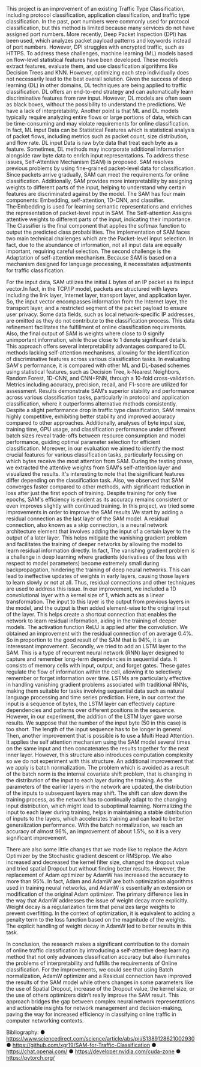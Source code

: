 This project is an improvement of an existing Traffic Type Classification, including protocol classification, application classification, and traffic type classification.
In the past, port numbers were commonly used for protocol classification, but this method is limited because many services do not have assigned port numbers.
More recently, Deep Packet Inspection (DPI) has been used, which analyzes packet payload patterns and keywords instead of port numbers. However, DPI struggles with encrypted traffic, such as HTTPS.
To address these challenges, machine learning (ML) models based on flow-level statistical features have been developed. 
These models extract features, evaluate them, and use classification algorithms like Decision Trees and KNN. However, optimizing each step individually does not necessarily lead to the best overall solution.
Given the success of deep learning (DL) in other domains, DL techniques are being applied to traffic classification.
DL offers an end-to-end strategy and can automatically learn discriminative features from raw input. However, DL models are often seen as black boxes, without the possibility to understand the predictions.
We have a lack of interpretability.
Another point is that ML and DL models typically require analyzing entire flows or large portions of data, which can be time-consuming and may violate requirements for online classification.
In fact, ML  input Data can be Statistical Features which is statistical analysis of packet flows, including metrics such as packet count, size distribution, and flow rate.
DL input Data is  raw byte data that treat each byte as a feature. Sometimes, DL methods may incorporate additional information alongside raw byte data to enrich input representations.
To address these issues, Self-Attentive Mechanism (SAM) is proposed. SAM resolves previous problems by using fine-grained packet-level data for classification. 
Since packets arrive gradually, SAM can meet the requirements for online classification. 
Additionally, SAM provides more interpretability by assigning weights to different parts of the input, helping to understand why certain features are discriminated against by the model.
The SAM has four main components: Embedding, self-attention, 1D-CNN, and classifier.
The·Embedding is used for learning semantic representations and enriches the representation of packet-level input in SAM.
The Self-attention Assigns attentive weights to different parts of the input, indicating their importance. 
 The Classifier is the final component that applies the softmax function to output the predicted class probabilities.
The implementation of SAM faces two main technical challenges which are the Packet-level input selection. In fact, due to the abundance of information, not all input data are equally important, requiring careful selection. 
The second challenge is the Adaptation of self-attention mechanism. Because SAM is based on a mechanism designed for language processing, it necessitates adjustments for traffic classification.

For the input data, SAM utilizes the initial 𝐿 bytes of an IP packet as its input vector.In fact, in  the TCP/IP model, packets are structured with layers including the link layer, Internet layer, transport layer, and application layer. 
So, the input  vector encompasses information from the Internet layer, the transport layer, and a restricted segment of the packet payload to ensure user privacy. 
Some data fields, such as local network-specific IP addresses, are omitted as they do not contribute to the classification process.
This data refinement facilitates the fulfillment of online classification requirements.
Also, the final output of SAM is  weights where close to 0 signify unimportant information, while those close to 1 denote significant details. 
This approach offers several interpretability advantages compared to DL methods lacking self-attention mechanisms, allowing for the identification of discriminative features across various classification tasks.
In evaluating SAM's performance, it is compared with other ML and DL-based schemes using statistical features, such as Decision Tree, k-Nearest Neighbors, Random Forest, 1D-CNN, and CNN+RNN, through a 10-fold cross-validation.
Metrics including accuracy, precision, recall, and F1-score are utilized for assessment.
Results demonstrate SAM's superior stability and performance across various classification tasks, particularly in protocol and application classification, where it outperforms alternative methods consistently.
Despite a slight performance drop in traffic type classification, SAM remains highly competitive, exhibiting better stability and improved accuracy compared to other approaches. 
Additionally, analyses of byte input size, training time, GPU usage, and classification performance under different batch sizes reveal trade-offs between resource consumption and model performance, guiding optimal parameter selection for efficient classification.
Moreover, in our evaluation we aimed to identify the most crucial features for various classification tasks, particularly focusing on which bytes receive the most attention from SAM. 
During the testing phase, we extracted the attentive weights from SAM's self-attention layer and visualized the results. 
It's interesting to note that the significant features differ depending on the classification task.
Also, we observed that SAM converges faster compared to other methods, with significant reduction in loss after just the first epoch of training.
Despite training for only five epochs, SAM's efficiency is evident as its accuracy remains consistent or even improves slightly with continued training.
In this project, we tried some improvements in order to improve the SAM results.We start by adding a residual connection as the last layer of the SAM model. 
A residual connection, also known as a skip connection, is a neural network architecture element that involves adding the input of a certain layer to the output of a later layer.
This helps mitigate the vanishing gradient problem and facilitates the training of deeper networks by allowing the model to learn residual information directly.
In fact, The vanishing gradient problem is a challenge in deep learning where gradients (derivatives of the loss with respect to model parameters) become extremely small during backpropagation, hindering the training of deep neural networks. 
This can lead to ineffective updates of weights in early layers, causing those layers to learn slowly or not at all. Thus, residual connections and other techniques are used to address this issue.
In our improvement, we included a 1D convolutional layer with a kernel size of 1, which acts as a linear transformation. The input to this layer is the output from previous layers in the model, and the output is then added element-wise to the original input of the layer.
This helps create a shortcut connection that enables the network to learn residual information, aiding in the training of deeper models. The activation function ReLU is applied after the convolution.
We obtained an improvement with the residual connection of on average 0.4%. So in proportion to the good result of the SAM that is 94%, it is an interessant improvement.
Secondly, we tried to add an LSTM layer to the SAM. This  is a type of recurrent neural network (RNN) layer designed to capture and remember long-term dependencies in sequential data. 
It consists of memory cells with input, output, and forget gates. These gates regulate the flow of information within the cell, allowing it to selectively remember or forget information over time.
LSTMs are particularly effective in handling vanishing gradient problems associated with traditional RNNs, making them suitable for tasks involving sequential data such as natural language processing and time series prediction.
Here, in our context the input is  a sequence of bytes,  the LSTM layer can effectively capture dependencies and patterns over different positions in the sequence. However, in our experiment, the addition of the LSTM layer gave worse results. 
We suppose that the number of the input byte (50 in this case) is too short. The length of the input sequence has to be longer in general.
Then, another improvement that is possible is to use a Multi Head Attention. It applies the self attention mechanism using the SAM model several times on the same input and then concatenates the results together for the next inner layer.
However, this structure also introduces computation complexity so we do not experiment with this structure.
An additional improvement that we apply is batch normalization. The problem which is avoided as a result of the batch norm is the internal covariate shift problem, that is changing in the distribution of the input to each layer during the training.
As the parameters of the earlier layers in the network are updated, the distribution of the inputs to subsequent layers may shift. The shift can slow down the training process, as the network has to continually adapt to the changing input distribution, which might lead to suboptimal learning.
Normalizing the input to each layer during training, helps in maintaining a stable distribution of inputs to the layers, which accelerates training and can lead to better generalization performance.
With the batch normalization, we reach an accuracy of almost 96%, an improvement of about 1.5%, so it is a very significant improvement.

There are also some little changes that we made like to replace the Adam Optimizer by the Stochastic gradient descent or RMSprop. We also increased and decreased the kernel filter size, changed the dropout value and tried spatial Dropout but without finding better results. 
However, the replacement of Adam optimizer by AdamW has increased the accuracy to more than 95%. 
In fact, Adam and AdamW are both optimization algorithms used in training neural networks, and AdamW is essentially an extension or modification of the original Adam optimizer.
The primary difference lies in the way that AdamW addresses the issue of weight decay more explicitly. Weight decay is a regularization term that penalizes large weights to prevent overfitting.
In the context of optimization, it is equivalent to adding a penalty term to the loss function based on the magnitude of the weights.
The explicit handling of weight decay in AdamW led to better results  in this task.

In conclusion, the research makes a significant contribution to the domain of online traffic classification by introducing a self-attentive deep learning method that not only advances classification accuracy but also illuminates the problems of interpretability and fulfills the requirements of Online classification. 
For the improvements, we could see that using Batch normalization, AdamW optimizer and a Residual connection have improved the results of the SAM model while others changes in some parameters like the use of Spatial Dropout, increase of the Dropout value, the kernel size, or the use of others optimizers didn’t really improve the SAM result.
This approach bridges the gap between complex neural network representations and actionable insights for network management and decision-making, paving the way for increased efficiency in classifying online traffic in computer networking contexts.

Bibliography:
●	https://www.sciencedirect.com/science/article/abs/pii/S1389128621002930
●	https://github.com/xgr19/SAM-for-Traffic-Classification
●	https://chat.openai.com/
●	https://developer.nvidia.com/cuda-zone
●	https://pytorch.org/
